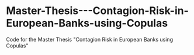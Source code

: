 # Master-Thesis---Contagion-Risk-in-European-Banks-using-Copulas
Code for the Master Thesis "Contagion Risk in European Banks using Copulas"
